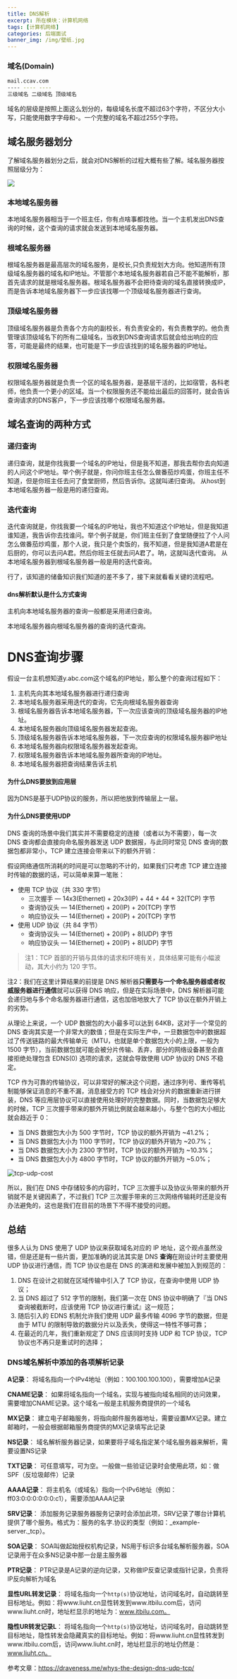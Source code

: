 ```yaml
---
title: DNS解析
excerpt: 所在模块：计算机网络
tags: [计算机网络]
categories: 后端面试
banner_img: /img/壁纸.jpg
---
```


### 域名(Domain)

```bash
mail.ccav.com
---- ---- ----
三级域名 二级域名 顶级域名
```

域名的层级是按照上面这么划分的，每级域名长度不超过63个字符，不区分大小写，只能使用数字字母和-。一个完整的域名不超过255个字符。

## 域名服务器划分

了解域名服务器划分之后，就会对DNS解析的过程大概有些了解。域名服务器按照层级分为：

![](https://tva1.sinaimg.cn/large/e6c9d24ely1h0g3n3117yj20kb08dmxy.jpg)

### 本地域名服务器

本地域名服务器相当于一个班主任，你有点啥事都找他。当一个主机发出DNS查询的时候，这个查询的请求就会发送到本地域名服务器。

### 根域名服务器

根域名服务器是最高层次的域名服务，是校长,只负责规划大方向。他知道所有顶级域名服务器的域名和IP地址。不管那个本地域名服务器若自己不能不能解析，那首先请求的就是根域名服务器。根域名服务器不会把待查询的域名直接转换成IP，而是告诉本地域名服务器下一步应该找哪一个顶级域名服务器进行查询。

### 顶级域名服务器

顶级域名服务器是负责各个方向的副校长，有负责安全的，有负责教学的。他负责管理该顶级域名下的所有二级域名，当收到DNS查询请求后就会给出响应的应答，可能是最终的结果，也可能是下一步应该找到的域名服务器的IP地址。

### 权限域名服务器

权限域名服务器就是负责一个区的域名服务器，是基层干活的，比如宿管，各科老师，他负责一个更小的区域。当一个权限服务还不能给出最后的回答时，就会告诉查询请求的DNS客户，下一步应该找哪个权限域名服务器。

## 域名查询的两种方式

### 递归查询

递归查询，就是你找我要一个域名的IP地址，但是我不知道，那我去帮你去向知道的人问这个IP地址。举个例子就是，你问你班主任怎么做番茄炒鸡蛋，你班主任不知道，但是你班主任去问了食堂厨师，然后告诉你。这就叫递归查询。
从host到本地域名服务器一般是用的递归查询。

### 迭代查询

迭代查询就是，你找我要一个域名的IP地址，我也不知道这个IP地址，但是我知道谁知道，我告诉你去找谁问。举个例子就是，你们班主任到了食堂随便拉了个人问怎么做番茄炒鸡蛋，那个人说，我只是个卖饭的，我不知道，但是我知道A君是在后厨的，你可以去问A君。然后你班主任就去问A君了。呐，这就叫迭代查询。
从本地域名服务器到根域名服务器一般是用的迭代查询。

行了，该知道的储备知识我们知道的差不多了，接下来就看看关键的流程吧。

#### dns解析默认是什么方式查询

主机向本地域名服务器的查询一般都是采用递归查询。

本地域名服务器向根域名服务器的查询的迭代查询。

# DNS查询步骤

假设一台主机想知道y.abc.com这个域名的IP地址，那么整个的查询过程如下：

1. 主机先向其本地域名服务器进行递归查询
2. 本地域名服务器采用迭代的查询，它先向根域名服务器查询
3. 根域名服务器告诉本地域名服务器，下一次应该查询的顶级域名服务器的IP地址。
4. 本地域名服务器向顶级域名服务器发起查询。
5. 顶级域名服务器告诉本地域名服务器，下一次应查询的权限域名服务器IP地址
6. 本地域名服务器向权限域名服务器发起查询。
7. 权限域名服务器告诉本地域名服务器所查询的IP地址。
8. 本地域名服务器把查询结果告诉主机



#### 为什么DNS要放到应用层

因为DNS是基于UDP协议的服务，所以把他放到传输层上一层。

#### 为什么DNS要使用UDP

DNS 查询的场景中我们其实并不需要稳定的连接（或者以为不需要），每一次 DNS 查询都会直接向命名服务器发送 UDP 数据报，与此同时常见 DNS 查询的数据包都非常小，TCP 建立连接会带来以下的额外开销：

假设网络通信所消耗的时间是可以忽略的不计的，如果我们只考虑 TCP 建立连接时传输的数据的话，可以简单来算一笔账：

- 使用 TCP 协议（共 330 字节）
  - 三次握手 — 14x3(Ethernet) + 20x3(IP) + 44 + 44 + 32(TCP) 字节
  - 查询协议头 — 14(Ethernet) + 20(IP) + 20(TCP) 字节
  - 响应协议头 — 14(Ethernet) + 20(IP) + 20(TCP) 字节
- 使用 UDP 协议（共 84 字节）
  - 查询协议头 — 14(Ethernet) + 20(IP) + 8(UDP) 字节
  - 响应协议头 — 14(Ethernet) + 20(IP) + 8(UDP) 字节

> 注1：TCP 首部的开销与具体的请求和环境有关，具体结果可能有小幅波动，其大小约为 120 字节。

注2：我们在这里计算结果的前提是 DNS 解析器**只需要与一个命名服务器或者权威服务器进行通信**就可以获得 DNS 响应，但是在实际场景中，DNS 解析器可能会递归地与多个命名服务器进行通信，这也加倍地放大了 TCP 协议在额外开销上的劣势。

从理论上来说，一个 UDP 数据包的大小最多可以达到 64KB，这对于一个常见的 DNS 查询其实是一个非常大的数值；但是在实际生产中，一旦数据包中的数据超过了传送链路的最大传输单元（MTU，也就是单个数据包大小的上限，一般为 1500 字节），当前数据包就可能会被分片传输、丢弃，部分的网络设备甚至会直接拒绝处理包含 EDNS(0) 选项的请求，这就会导致使用 UDP 协议的 DNS 不稳定。

TCP 作为可靠的传输协议，可以非常好的解决这个问题，通过序列号、重传等机制能够保证消息的不重不漏，消息接受方的 TCP 栈会对分片的数据重新进行拼装，DNS 等应用层协议可以直接使用处理好的完整数据。同时，当数据包足够大的时候，TCP 三次握手带来的额外开销比例就会越来越小，与整个包的大小相比就会趋近于 0：

- 当 DNS 数据包大小为 500 字节时，TCP 协议的额外开销为 ~41.2%；
- 当 DNS 数据包大小为 1100 字节时，TCP 协议的额外开销为 ~20.7%；
- 当 DNS 数据包大小为 2300 字节时，TCP 协议的额外开销为 ~10.3%；
- 当 DNS 数据包大小为 4800 字节时，TCP 协议的额外开销为 ~5.0%；

![tcp-udp-cost](https://img.draveness.me/tcp-udp-cost.png)

所以，我们在 DNS 中存储较多的内容时，TCP 三次握手以及协议头带来的额外开销就不是关键因素了，不过我们 TCP 三次握手带来的三次网络传输耗时还是没有办法避免的，这也是我们在目前的场景下不得不接受的问题。

## 总结

很多人认为 DNS 使用了 UDP 协议来获取域名对应的 IP 地址，这个观点虽然没错，但是还是有一些片面，更加准确的说法其实是 DNS **查询**在刚设计时主要使用 UDP 协议进行通信，而 TCP 协议也是在 DNS 的演进和发展中被加入到规范的：

1. DNS 在设计之初就在区域传输中引入了 TCP 协议，在查询中使用 UDP 协议；
2. 当 DNS 超过了 512 字节的限制，我们第一次在 DNS 协议中明确了『当 DNS 查询被截断时，应该使用 TCP 协议进行重试』这一规范；
3. 随后引入的 EDNS 机制允许我们使用 UDP 最多传输 4096 字节的数据，但是由于 MTU 的限制导致的数据分片以及丢失，使得这一特性不够可靠；
4. 在最近的几年，我们重新规定了 DNS 应该同时支持 UDP 和 TCP 协议，TCP 协议也不再只是重试时的选择；



### DNS域名解析中添加的各项解析记录

**A记录**： 将域名指向一个IPv4地址（例如：100.100.100.100），需要增加A记录

**CNAME记录**： 如果将域名指向一个域名，实现与被指向域名相同的访问效果，需要增加CNAME记录。这个域名一般是主机服务商提供的一个域名

**MX记录**： 建立电子邮箱服务，将指向邮件服务器地址，需要设置MX记录。建立邮箱时，一般会根据邮箱服务商提供的MX记录填写此记录

**NS记录**： 域名解析服务器记录，如果要将子域名指定某个域名服务器来解析，需要设置NS记录

**TXT记录**： 可任意填写，可为空。一般做一些验证记录时会使用此项，如：做SPF（反垃圾邮件）记录

**AAAA记录**： 将主机名（或域名）指向一个IPv6地址（例如：ff03:0:0:0:0:0:0:c1），需要添加AAAA记录

**SRV记录**： 添加服务记录服务器服务记录时会添加此项，SRV记录了哪台计算机提供了哪个服务。格式为：服务的名字.协议的类型（例如：_example-server._tcp）。

**SOA记录**： SOA叫做起始授权机构记录，NS用于标识多台域名解析服务器，SOA记录用于在众多NS记录中那一台是主服务器

**PTR记录**： PTR记录是A记录的逆向记录，又称做IP反查记录或指针记录，负责将IP反向解析为域名

**显性URL转发记录**： 将域名指向一个`http(s)`协议地址，访问域名时，自动跳转至目标地址。例如：将www.liuht.cn显性转发到www.itbilu.com后，访问www.liuht.cn时，地址栏显示的地址为：www.itbilu.com。

**隐性UR转发记录L**： 将域名指向一个`http(s)`协议地址，访问域名时，自动跳转至目标地址，隐性转发会隐藏真实的目标地址。例如：将www.liuht.cn显性转发到www.itbilu.com后，访问www.liuht.cn时，地址栏显示的地址仍然是：www.liuht.cn。

参考文章：https://draveness.me/whys-the-design-dns-udp-tcp/
